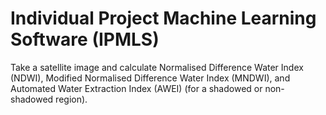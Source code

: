 Individual Project Machine Learning Software (IPMLS)
====================================================
Take a satellite image and calculate Normalised Difference Water Index (NDWI), Modified Normalised Difference Water Index (MNDWI), and Automated Water Extraction Index (AWEI) (for a shadowed or non-shadowed region). 
